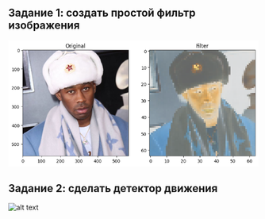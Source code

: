 ## Задание 1: создать простой фильтр изображения

![alt text](https://github.com/CepbluKot/image_processing/blob/master/practice1/task_1_res.png)


## Задание 2: сделать детектор движения

![alt text](https://github.com/CepbluKot/image_processing/blob/master/practice1/task_2_res.gif)
